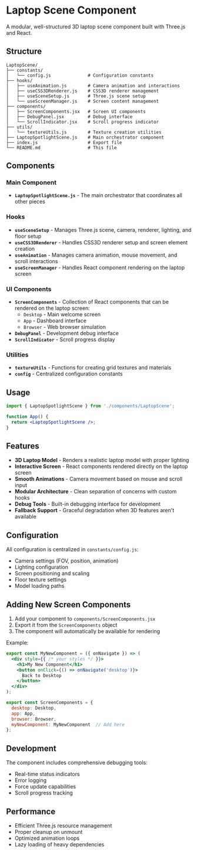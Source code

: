 # Laptop Scene Component

A modular, well-structured 3D laptop scene component built with Three.js and React.

## Structure

```
LaptopScene/
├── constants/
│   └── config.js              # Configuration constants
├── hooks/
│   ├── useAnimation.js        # Camera animation and interactions
│   ├── useCSS3DRenderer.js    # CSS3D renderer management
│   ├── useSceneSetup.js       # Three.js scene setup
│   └── useScreenManager.js    # Screen content management
├── components/
│   ├── ScreenComponents.jsx   # Screen UI components
│   ├── DebugPanel.jsx         # Debug interface
│   └── ScrollIndicator.jsx    # Scroll progress indicator
├── utils/
│   └── textureUtils.js        # Texture creation utilities
├── LaptopSpotlightScene.js    # Main orchestrator component
├── index.js                   # Export file
└── README.md                  # This file
```

## Components

### Main Component
- **`LaptopSpotlightScene.js`** - The main orchestrator that coordinates all other pieces

### Hooks
- **`useSceneSetup`** - Manages Three.js scene, camera, renderer, lighting, and floor setup
- **`useCSS3DRenderer`** - Handles CSS3D renderer setup and screen element creation
- **`useAnimation`** - Manages camera animation, mouse movement, and scroll interactions
- **`useScreenManager`** - Handles React component rendering on the laptop screen

### UI Components
- **`ScreenComponents`** - Collection of React components that can be rendered on the laptop screen:
  - `Desktop` - Main welcome screen
  - `App` - Dashboard interface
  - `Browser` - Web browser simulation
- **`DebugPanel`** - Development debug interface
- **`ScrollIndicator`** - Scroll progress display

### Utilities
- **`textureUtils`** - Functions for creating grid textures and materials
- **`config`** - Centralized configuration constants

## Usage

```jsx
import { LaptopSpotlightScene } from './components/LaptopScene';

function App() {
  return <LaptopSpotlightScene />;
}
```

## Features

- **3D Laptop Model** - Renders a realistic laptop model with proper lighting
- **Interactive Screen** - React components rendered directly on the laptop screen
- **Smooth Animations** - Camera movement based on mouse and scroll input
- **Modular Architecture** - Clean separation of concerns with custom hooks
- **Debug Tools** - Built-in debugging interface for development
- **Fallback Support** - Graceful degradation when 3D features aren't available

## Configuration

All configuration is centralized in `constants/config.js`:

- Camera settings (FOV, position, animation)
- Lighting configuration
- Screen positioning and scaling
- Floor texture settings
- Model loading paths

## Adding New Screen Components

1. Add your component to `components/ScreenComponents.jsx`
2. Export it from the `ScreenComponents` object
3. The component will automatically be available for rendering

Example:
```jsx
export const MyNewComponent = ({ onNavigate }) => (
  <div style={{ /* your styles */ }}>
    <h1>My New Component</h1>
    <button onClick={() => onNavigate('desktop')}>
      Back to Desktop
    </button>
  </div>
);

export const ScreenComponents = {
  desktop: Desktop,
  app: App,
  browser: Browser,
  myNewComponent: MyNewComponent  // Add here
};
```

## Development

The component includes comprehensive debugging tools:
- Real-time status indicators
- Error logging
- Force update capabilities
- Scroll progress tracking

## Performance

- Efficient Three.js resource management
- Proper cleanup on unmount
- Optimized animation loops
- Lazy loading of heavy dependencies
